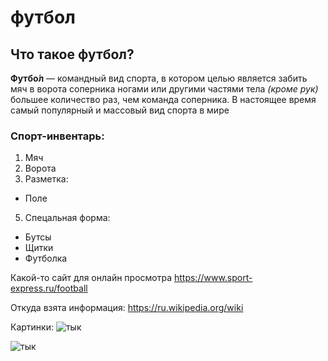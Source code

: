 # футбол
## Что такое футбол?
**Футбо́л** — командный вид спорта, в котором целью является забить мяч в ворота соперника ногами или другими частями тела _(кроме рук)_ большее количество раз, чем команда соперника. В настоящее время самый популярный и массовый вид спорта в мире
### Спорт-инвентарь:
1. Мяч
2. Ворота
3. Разметка:
 * Поле
5. Спецальная форма:
 * Бутсы
 * Щитки
 * Футболка



Какой-то сайт для онлайн просмотра https://www.sport-express.ru/football

Откуда взята информация: https://ru.wikipedia.org/wiki

Картинки:
![тык](https://b1.m24.ru/c/1332719.jpg)

![тык](https://www.m24.ru/b/d/nBkSUhL2hFYlnsu2L76BrNOp2Z318Ji-mijFnuWR9mOBdDebBizCnTY8qdJf6ReJ58vU9meMMok3Ee2nhSR6ISeO9G1N_wjJ=CRPI1zMtcCb-tX2CWvDqOg.jpg)
